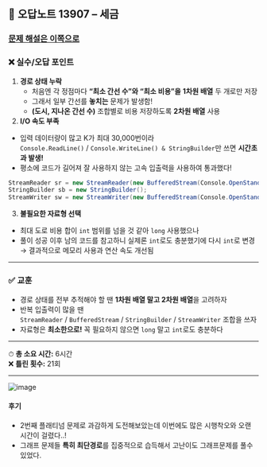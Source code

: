 ## 📝 오답노트 13907 – 세금
### [문제 해설은 이쪽으로](https://github.com/Syldris/Baekjoon-Study/blob/main/%EC%A4%91%EC%9A%94%ED%95%9C%20%EB%AC%B8%EC%A0%9C%EB%AA%A8%EC%9D%8C/%5B%EA%B7%B8%EB%9E%98%ED%94%84%5D%5B%EA%B3%A0%EB%82%9C%EC%9D%B4%EB%8F%84%5D%20%EC%84%B8%EA%B8%88.md)
### ❌ 실수/오답 포인트

1. **경로 상태 누락**  
   - 처음엔 각 정점마다 **“최소 간선 수”와 “최소 비용”을** **1차원 배열** 두 개로만 저장  
   - 그래서 일부 간선를 **놓치는** 문제가 발생함!  
   - **(도시, 지나온 간선 수)** 조합별로 비용 저장하도록 **2차원 배열** 사용
2. **I/O 속도 부족**  
- 입력 데이터량이 많고 K가 최대 30,000번이라  
  `Console.ReadLine()` / `Console.WriteLine() & StringBuilder`만 쓰면 **시간초과 발생!**
- 평소에 코드가 길어져 잘 사용하지 않는 고속 입출력을 사용하여 통과했다!

```csharp
StreamReader sr = new StreamReader(new BufferedStream(Console.OpenStandardInput()));
StringBuilder sb = new StringBuilder();
StreamWriter sw = new StreamWriter(new BufferedStream(Console.OpenStandardOutput()));
```

3. **불필요한 자료형 선택**  
- 최대 도로 비용 합이 `int` 범위를 넘을 것 같아 `long` 사용했으나  
- 풀이 성공 이후 남의 코드를 참고하니 실제론 `int`로도 충분했기에 다시 `int`로 변경  
→ 결과적으로 메모리 사용과 연산 속도 개선됨

---

### ✅ 교훈

- 경로 상태를 전부 추적해야 할 땐 **1차원 배열 말고 2차원 배열**을 고려하자  
- 반복 입출력이 많을 땐  
`StreamReader` / `BufferedStream` / `StringBuilder` / `StreamWriter` 조합을 쓰자  
- 자료형은 **최소한으로!** 꼭 필요하지 않으면 `long` 말고 `int`로도 충분하다

---

⏱ **총 소요 시간:** 6시간  
❌ **틀린 횟수:** 21회

---
![image](https://github.com/user-attachments/assets/5ab6772c-5a40-4697-b8aa-8e21e3bb9420)

#### 후기
- 2번째 플래티넘 문제로 과감하게 도전해보았는데 이번에도 많은 시행착오와 오랜 시간이 걸렸다..!
- 그래프 문제들 **특히 최단경로**를 집중적으로 습득해서 고난이도 그래프문제를 풀수있었다.
